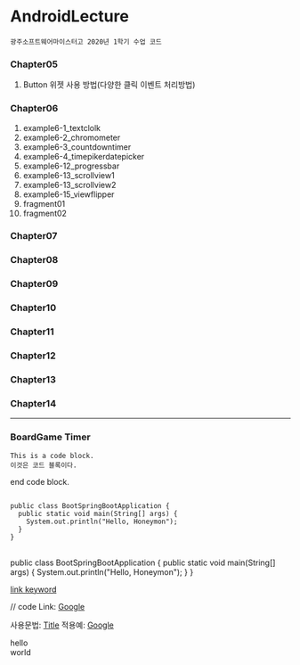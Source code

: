# AndroidLecture
    광주소프트웨어마이스터고 2020년 1학기 수업 코드

### Chapter05
1. Button 위젯 사용 방법(다양한 클릭 이벤트 처리방법)

### Chapter06
1. example6-1_textclolk
2. example6-2_chromometer
3. example6-3_countdowntimer
4. example6-4_timepikerdatepicker
5. example6-12_progressbar
6. example6-13_scrollview1
7. example6-13_scrollview2
8. example6-15_viewflipper
9. fragment01
10. fragment02

### Chapter07
### Chapter08
### Chapter09
### Chapter10
### Chapter11
### Chapter12
### Chapter13
### Chapter14
***
### BoardGame Timer


    This is a code block.
    이것은 코드 블록이다.
    
end code block.

<pre>
<code>
public class BootSpringBootApplication {
  public static void main(String[] args) {
    System.out.println("Hello, Honeymon");
  }
}
</code>
</pre>

public class BootSpringBootApplication {
  public static void main(String[] args) {
    System.out.println("Hello, Honeymon");
  }
}

[link keyword][id]

[id]: URL "Optional Title here"

// code
Link: [Google][googlelink]

[googlelink]: https://google.com "Go google"


사용문법: [Title](link)
적용예: [Google](https://google.com, "google link")

hello   
world
